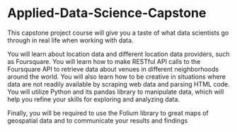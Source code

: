 # Applied-Data-Science-Capstone

This capstone project course will give you a taste of what data scientists go through in real life when working with data.

You will learn about location data and different location data providers, such as Foursquare. You will learn how to make RESTful API calls to the Foursquare API to retrieve data about venues in different neighborhoods around the world. You will also learn how to be creative in situations where data are not readily available by scraping web data and parsing HTML code. You will utilize Python and its pandas library to manipulate data, which will help you refine your skills for exploring and analyzing data.

Finally, you will be required to use the Folium library to great maps of geospatial data and to communicate your results and findings
